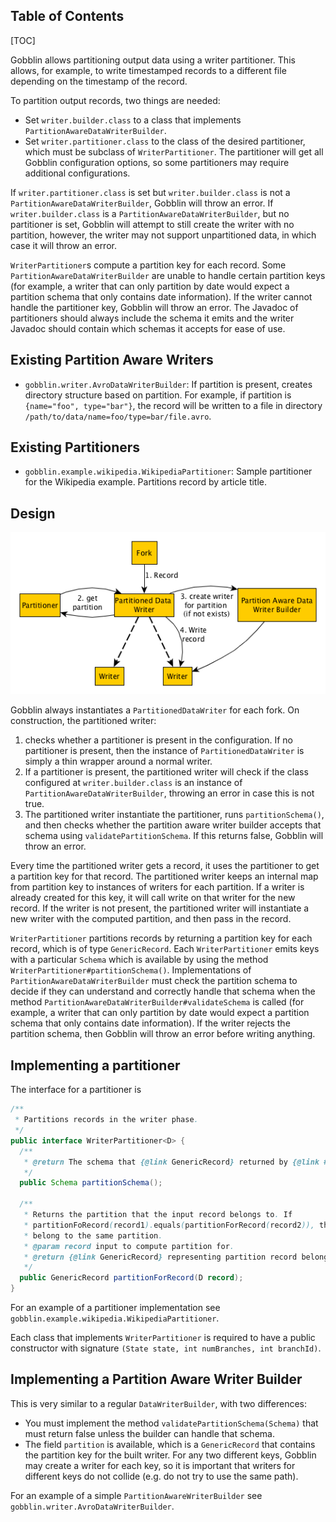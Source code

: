 Table of Contents
-----------------

[TOC]

Gobblin allows partitioning output data using a writer partitioner. This allows, for example, to write timestamped records to a different file depending on the timestamp of the record.

To partition output records, two things are needed:

* Set `writer.builder.class` to a class that implements `PartitionAwareDataWriterBuilder`.
* Set `writer.partitioner.class` to the class of the desired partitioner, which must be subclass of `WriterPartitioner`. The partitioner will get all Gobblin configuration options, so some partitioners may require additional configurations.

If `writer.partitioner.class` is set but `writer.builder.class` is not a `PartitionAwareDataWriterBuilder`, Gobblin will throw an error. If `writer.builder.class` is a `PartitionAwareDataWriterBuilder`, but no partitioner is set, Gobblin will attempt to still create the writer with no partition, however, the writer may not support unpartitioned data, in which case it will throw an error.

`WriterPartitioner`s compute a partition key for each record. Some `PartitionAwareDataWriterBuilder` are unable to handle certain partition keys (for example, a writer that can only partition by date would expect a partition schema that only contains date information). If the writer cannot handle the partitioner key, Gobblin will throw an error. The Javadoc of partitioners should always include the schema it emits and the writer Javadoc should contain which schemas it accepts for ease of use.

Existing Partition Aware Writers
--------------------------------
* `gobblin.writer.AvroDataWriterBuilder`: If partition is present, creates directory structure based on partition. For example, if partition is `{name="foo", type="bar"}`, the record will be written to a file in directory `/path/to/data/name=foo/type=bar/file.avro`.  

Existing Partitioners
---------------------
* `gobblin.example.wikipedia.WikipediaPartitioner`: Sample partitioner for the Wikipedia example. Partitions record by article title.

Design
------
![Partitioned Writer Logic](../img/Gobblin-Partitioned-Writer.png)

Gobblin always instantiates a `PartitionedDataWriter` for each fork. On construction, the partitioned writer:

 1. checks whether a partitioner is present in the configuration. If no partitioner is present, then the instance of `PartitionedDataWriter` is simply a thin wrapper around a normal writer. 
 2. If a partitioner is present, the partitioned writer will check if the class configured at `writer.builder.class` is an instance of `PartitionAwareDataWriterBuilder`, throwing an error in case this is not true.  
 3. The partitioned writer instantiate the partitioner, runs `partitionSchema()`, and then checks whether the partition aware writer builder accepts that schema using `validatePartitionSchema`. If this returns false, Gobblin will throw an error.

Every time the partitioned writer gets a record, it uses the partitioner to get a partition key for that record. The partitioned writer keeps an internal map from partition key to instances of writers for each partition. If a writer is already created for this key, it will call write on that writer for the new record. If the writer is not present, the partitioned writer will instantiate a new writer with the computed partition, and then pass in the record.

`WriterPartitioner` partitions records by returning a partition key for each record, which is of type `GenericRecord`. Each `WriterPartitioner` emits keys with a particular `Schema` which is available by using the method `WriterPartitioner#partitionSchema()`. Implementations of `PartitionAwareDataWriterBuilder` must check the partition schema to decide if they can understand and correctly handle that schema when the method `PartitionAwareDataWriterBuilder#validateSchema` is called (for example, a writer that can only partition by date would expect a partition schema that only contains date information). If the writer rejects the partition schema, then Gobblin will throw an error before writing anything.

Implementing a partitioner
--------------------------

The interface for a partitioner is

```java
/**
 * Partitions records in the writer phase.
 */
public interface WriterPartitioner<D> {
  /**
   * @return The schema that {@link GenericRecord} returned by {@link #partitionForRecord} will have.
   */
  public Schema partitionSchema();

  /**
   * Returns the partition that the input record belongs to. If
   * partitionFoRecord(record1).equals(partitionForRecord(record2)), then record1 and record2
   * belong to the same partition.
   * @param record input to compute partition for.
   * @return {@link GenericRecord} representing partition record belongs to.
   */
  public GenericRecord partitionForRecord(D record);
}
```

For an example of a partitioner implementation see `gobblin.example.wikipedia.WikipediaPartitioner`.

Each class that implements `WriterPartitioner` is required to have a public constructor with signature `(State state, int numBranches, int branchId)`.

Implementing a Partition Aware Writer Builder
---------------------------------------------

This is very similar to a regular `DataWriterBuilder`, with two differences:

* You must implement the method `validatePartitionSchema(Schema)` that must return false unless the builder can handle that schema.
* The field `partition` is available, which is a `GenericRecord` that contains the partition key for the built writer. For any two different keys, Gobblin may create a writer for each key, so it is important that writers for different keys do not collide (e.g. do not try to use the same path).

For an example of a simple `PartitionAwareWriterBuilder` see `gobblin.writer.AvroDataWriterBuilder`.
